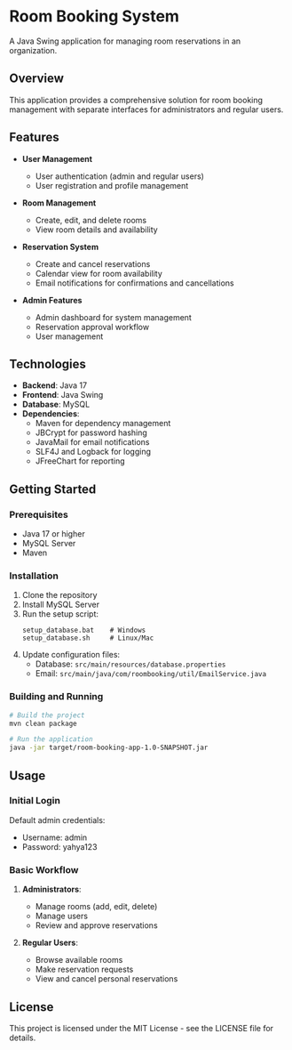 # Room Booking System

A Java Swing application for managing room reservations in an organization.

## Overview

This application provides a comprehensive solution for room booking management with separate interfaces for administrators and regular users.

## Features

- **User Management**
  - User authentication (admin and regular users)
  - User registration and profile management

- **Room Management**
  - Create, edit, and delete rooms
  - View room details and availability

- **Reservation System**
  - Create and cancel reservations
  - Calendar view for room availability
  - Email notifications for confirmations and cancellations

- **Admin Features**
  - Admin dashboard for system management
  - Reservation approval workflow
  - User management

## Technologies

- **Backend**: Java 17
- **Frontend**: Java Swing
- **Database**: MySQL
- **Dependencies**: 
  - Maven for dependency management
  - JBCrypt for password hashing
  - JavaMail for email notifications
  - SLF4J and Logback for logging
  - JFreeChart for reporting

## Getting Started

### Prerequisites

- Java 17 or higher
- MySQL Server
- Maven

### Installation

1. Clone the repository
2. Install MySQL Server
3. Run the setup script: 
   ```
   setup_database.bat    # Windows
   setup_database.sh     # Linux/Mac
   ```
4. Update configuration files:
   - Database: `src/main/resources/database.properties`
   - Email: `src/main/java/com/roombooking/util/EmailService.java`

### Building and Running

```bash
# Build the project
mvn clean package

# Run the application
java -jar target/room-booking-app-1.0-SNAPSHOT.jar
```

## Usage

### Initial Login

Default admin credentials:
- Username: admin
- Password: yahya123

### Basic Workflow

1. **Administrators**:
   - Manage rooms (add, edit, delete)
   - Manage users
   - Review and approve reservations

2. **Regular Users**:
   - Browse available rooms
   - Make reservation requests
   - View and cancel personal reservations

## License

This project is licensed under the MIT License - see the LICENSE file for details. 